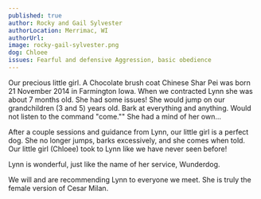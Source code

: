 ```yaml
---
published: true
author: Rocky and Gail Sylvester
authorLocation: Merrimac, WI
authorUrl:
image: rocky-gail-sylvester.png
dog: Chloee
issues: Fearful and defensive Aggression, basic obedience
---
```


Our precious little girl. A Chocolate brush coat Chinese Shar Pei was born 21 November 2014 in Farmington Iowa. When we contracted Lynn she was about 7 months old. She had some issues! She would jump on our grandchildren (3 and 5) years old. Bark at everything and anything. Would not listen to the command "come."" She had a mind of her own...

After a couple sessions and guidance from Lynn, our little girl is a perfect dog. She no longer jumps, barks excessively, and she comes when told. Our little girl (Chloee) took to Lynn like we have never seen before!

Lynn is wonderful, just like the name of her service, Wunderdog.

We will and are recommending Lynn to everyone we meet. She is truly the female version of Cesar Milan.
